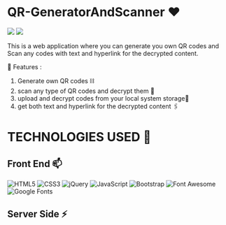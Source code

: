 # QR-GeneratorAndScanner ❤️ 

![](https://img.shields.io/github/languages/count/gowthamrajk/QR-GeneratorAndScanner)   ![](https://img.shields.io/github/languages/top/gowthamrajk/QR-GeneratorAndScanner)

This is a web application where you can generate you own QR codes and Scan any codes with text and hyperlink for the decrypted content.

🔭 Features :

1) Generate own QR codes ⛓️
2) scan any type of QR codes and decrypt them 📲
3) upload and decrypt codes from your local system storage📱
4) get both text and hyperlink for the decrypted content 🖇️


# TECHNOLOGIES USED 📌

## Front End 📫

![HTML5](https://img.shields.io/static/v1?style=for-the-badge&message=HTML5&color=E34F26&logo=HTML5&logoColor=FFFFFF&label=)
![CSS3](https://img.shields.io/static/v1?style=for-the-badge&message=CSS3&color=1572B6&logo=CSS3&logoColor=FFFFFF&label=)
![jQuery](https://img.shields.io/static/v1?style=for-the-badge&message=jQuery&color=0769AD&logo=jQuery&logoColor=FFFFFF&label=)
![JavaScript](https://img.shields.io/static/v1?style=for-the-badge&message=JavaScript&color=222222&logo=JavaScript&logoColor=F7DF1E&label=)
![Bootstrap](https://img.shields.io/static/v1?style=for-the-badge&message=Bootstrap&color=7952B3&logo=Bootstrap&logoColor=FFFFFF&label=)
![Font Awesome](https://img.shields.io/static/v1?style=for-the-badge&message=Font+Awesome&color=339AF0&logo=Font+Awesome&logoColor=FFFFFF&label=)
![Google Fonts](https://img.shields.io/static/v1?style=for-the-badge&message=Google+Fonts&color=4285F4&logo=Google+Fonts&logoColor=FFFFFF&label=)

## Server Side ⚡
